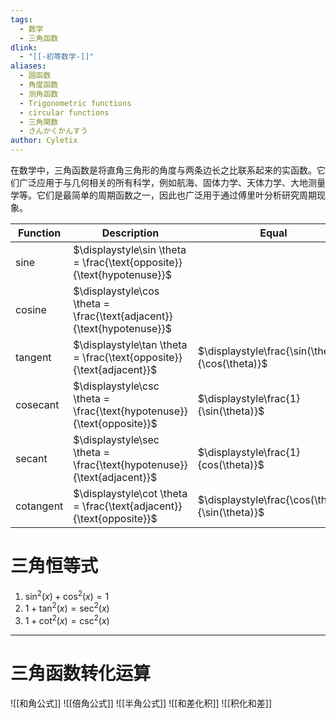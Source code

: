 ```yaml
---
tags:
  - 数学
  - 三角函数
dlink:
  - "[[-初等数学-]]"
aliases:
  - 圆函数
  - 角度函数
  - 测角函数
  - Trigonometric functions
  - circular functions
  - 三角関数
  - さんかくかんすう
author: Cyletix
---
```

在数学中，三角函数是将直角三角形的角度与两条边长之比联系起来的实函数。它们广泛应用于与几何相关的所有科学，例如航海、固体力学、天体力学、大地测量学等。它们是最简单的周期函数之一，因此也广泛用于通过傅里叶分析研究周期现象。

| Function  | Description                                                            | Equal                                            |
| --------- | ---------------------------------------------------------------------- | ------------------------------------------------ |
| sine      | $\displaystyle\sin \theta = \frac{\text{opposite}}{\text{hypotenuse}}$ |                                                  |
| cosine    | $\displaystyle\cos \theta = \frac{\text{adjacent}}{\text{hypotenuse}}$ |                                                  |
| tangent   | $\displaystyle\tan \theta = \frac{\text{opposite}}{\text{adjacent}}$   | $\displaystyle\frac{\sin(\theta)}{\cos(\theta)}$ |
| cosecant  | $\displaystyle\csc \theta = \frac{\text{hypotenuse}}{\text{opposite}}$ | $\displaystyle\frac{1}{\sin(\theta)}$            |
| secant    | $\displaystyle\sec \theta = \frac{\text{hypotenuse}}{\text{adjacent}}$ | $\displaystyle\frac{1}{cos(\theta)}$             |
| cotangent | $\displaystyle\cot \theta = \frac{\text{adjacent}}{\text{opposite}}$   | $\displaystyle\frac{\cos(\theta)}{\sin(\theta)}$ |

# 三角恒等式
1. $\sin ^{2}(x)+\cos ^{2}(x)=1$
2. $1+\tan ^{2}(x)=\sec^{2}(x)$
3. $1+\cot^{2}(x)=\csc ^{2}(x)$

---
# 三角函数转化运算
![[和角公式]]
![[倍角公式]]
![[半角公式]]
![[和差化积]]
![[积化和差]]
